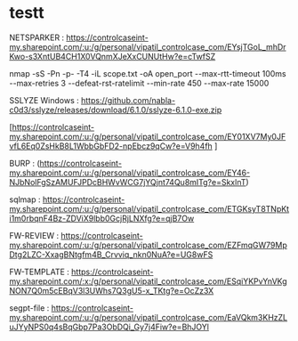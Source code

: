 # testt
NETSPARKER : https://controlcaseint-my.sharepoint.com/:u:/g/personal/vipatil_controlcase_com/EYsjTGoL_mhDrKwo-s3XntUB4CH1X0VQnmXJeXxCUNUtHw?e=cTwfSZ


nmap -sS -Pn -p- -T4 -iL scope.txt -oA open_port --max-rtt-timeout 100ms --max-retries 3 --defeat-rst-ratelimit --min-rate 450 --max-rate 15000

SSLYZE Windows  : https://github.com/nabla-c0d3/sslyze/releases/download/6.1.0/sslyze-6.1.0-exe.zip



[https://controlcaseint-my.sharepoint.com/:u:/g/personal/vipatil_controlcase_com/EY01XV7My0JFvfL6Eq0ZsHkB8L1WbbGbFD2-npEbcz9qCw?e=V9h4fh
]

BURP : (https://controlcaseint-my.sharepoint.com/:u:/g/personal/vipatil_controlcase_com/EY46-NJbNolFgSzAMUFJPDcBHWvWCG7jYQjnt74Qu8mITg?e=SkxlnT)

sqlmap : https://controlcaseint-my.sharepoint.com/:u:/g/personal/vipatil_controlcase_com/ETGKsyT8TNpKti1m0rbqnF4Bz-ZDViX9lbb0GcjRjLNXfg?e=qjB7Ow

FW-REVIEW : https://controlcaseint-my.sharepoint.com/:u:/g/personal/vipatil_controlcase_com/EZFmqGW79MpDtg2LZC-XxagBNtgfm4B_Crvviq_nkn0NuA?e=UG8wFS

FW-TEMPLATE : https://controlcaseint-my.sharepoint.com/:x:/g/personal/vipatil_controlcase_com/ESqiYKPvYnVKgNON7Q0m5cEBqV3l3UWhs7Q3gU5-x_TKtg?e=OcZz3X

segpt-file : https://controlcaseint-my.sharepoint.com/:u:/g/personal/vipatil_controlcase_com/EaVQkm3KHzZLuJYyNPS0q4sBqGbp7Pa3ObDQi_Gy7j4Fiw?e=BhJOYl
